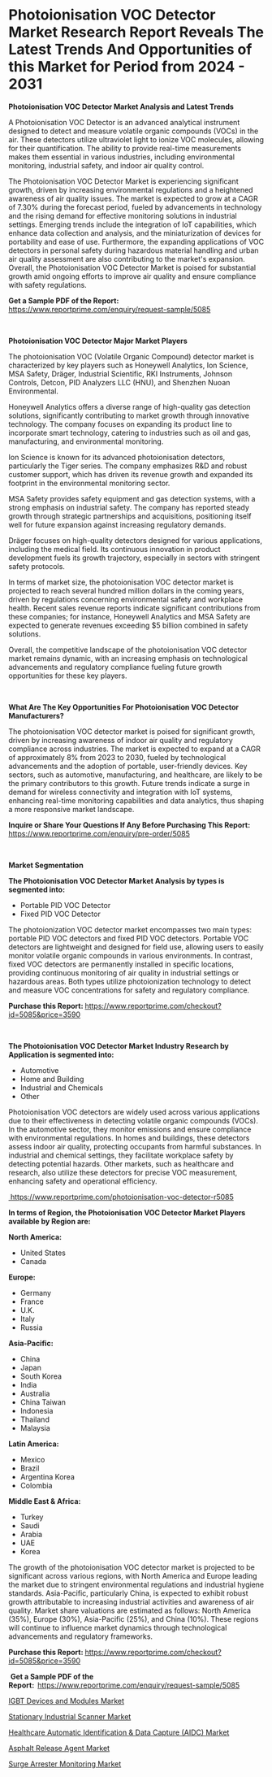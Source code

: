 <p><h1>Photoionisation VOC Detector Market Research Report Reveals The Latest Trends And Opportunities of this Market for Period from 2024 - 2031</h1></p><p><strong>Photoionisation VOC Detector Market Analysis and Latest Trends</strong></p>
<p><p>A Photoionisation VOC Detector is an advanced analytical instrument designed to detect and measure volatile organic compounds (VOCs) in the air. These detectors utilize ultraviolet light to ionize VOC molecules, allowing for their quantification. The ability to provide real-time measurements makes them essential in various industries, including environmental monitoring, industrial safety, and indoor air quality control.</p><p>The Photoionisation VOC Detector Market is experiencing significant growth, driven by increasing environmental regulations and a heightened awareness of air quality issues. The market is expected to grow at a CAGR of 7.30% during the forecast period, fueled by advancements in technology and the rising demand for effective monitoring solutions in industrial settings. Emerging trends include the integration of IoT capabilities, which enhance data collection and analysis, and the miniaturization of devices for portability and ease of use. Furthermore, the expanding applications of VOC detectors in personal safety during hazardous material handling and urban air quality assessment are also contributing to the market's expansion. Overall, the Photoionisation VOC Detector Market is poised for substantial growth amid ongoing efforts to improve air quality and ensure compliance with safety regulations.</p></p>
<p><strong>Get a Sample PDF of the Report:&nbsp;</strong> <a href="https://www.reportprime.com/enquiry/request-sample/5085">https://www.reportprime.com/enquiry/request-sample/5085</a></p>
<p>&nbsp;</p>
<p><strong>Photoionisation VOC Detector Major Market Players</strong></p>
<p><p>The photoionisation VOC (Volatile Organic Compound) detector market is characterized by key players such as Honeywell Analytics, Ion Science, MSA Safety, Dräger, Industrial Scientific, RKI Instruments, Johnson Controls, Detcon, PID Analyzers LLC (HNU), and Shenzhen Nuoan Environmental. </p><p>Honeywell Analytics offers a diverse range of high-quality gas detection solutions, significantly contributing to market growth through innovative technology. The company focuses on expanding its product line to incorporate smart technology, catering to industries such as oil and gas, manufacturing, and environmental monitoring.</p><p>Ion Science is known for its advanced photoionisation detectors, particularly the Tiger series. The company emphasizes R&D and robust customer support, which has driven its revenue growth and expanded its footprint in the environmental monitoring sector. </p><p>MSA Safety provides safety equipment and gas detection systems, with a strong emphasis on industrial safety. The company has reported steady growth through strategic partnerships and acquisitions, positioning itself well for future expansion against increasing regulatory demands.</p><p>Dräger focuses on high-quality detectors designed for various applications, including the medical field. Its continuous innovation in product development fuels its growth trajectory, especially in sectors with stringent safety protocols.</p><p>In terms of market size, the photoionisation VOC detector market is projected to reach several hundred million dollars in the coming years, driven by regulations concerning environmental safety and workplace health. Recent sales revenue reports indicate significant contributions from these companies; for instance, Honeywell Analytics and MSA Safety are expected to generate revenues exceeding $5 billion combined in safety solutions. </p><p>Overall, the competitive landscape of the photoionisation VOC detector market remains dynamic, with an increasing emphasis on technological advancements and regulatory compliance fueling future growth opportunities for these key players.</p></p>
<p>&nbsp;</p>
<p><strong>What Are The Key Opportunities For Photoionisation VOC Detector Manufacturers?</strong></p>
<p><p>The photoionisation VOC detector market is poised for significant growth, driven by increasing awareness of indoor air quality and regulatory compliance across industries. The market is expected to expand at a CAGR of approximately 8% from 2023 to 2030, fueled by technological advancements and the adoption of portable, user-friendly devices. Key sectors, such as automotive, manufacturing, and healthcare, are likely to be the primary contributors to this growth. Future trends indicate a surge in demand for wireless connectivity and integration with IoT systems, enhancing real-time monitoring capabilities and data analytics, thus shaping a more responsive market landscape.</p></p>
<p><strong>Inquire or Share Your Questions If Any Before Purchasing This Report:</strong> <a href="https://www.reportprime.com/enquiry/pre-order/5085">https://www.reportprime.com/enquiry/pre-order/5085</a></p>
<p>&nbsp;</p>
<p><strong>Market Segmentation</strong></p>
<p><strong>The Photoionisation VOC Detector Market Analysis by types is segmented into:</strong></p>
<p><ul><li>Portable PID VOC Detector</li><li>Fixed PID VOC Detector</li></ul></p>
<p><p>The photoionization VOC detector market encompasses two main types: portable PID VOC detectors and fixed PID VOC detectors. Portable VOC detectors are lightweight and designed for field use, allowing users to easily monitor volatile organic compounds in various environments. In contrast, fixed VOC detectors are permanently installed in specific locations, providing continuous monitoring of air quality in industrial settings or hazardous areas. Both types utilize photoionization technology to detect and measure VOC concentrations for safety and regulatory compliance.</p></p>
<p><strong>Purchase this Report:&nbsp;</strong><a href="https://www.reportprime.com/checkout?id=5085&price=3590">https://www.reportprime.com/checkout?id=5085&price=3590</a></p>
<p>&nbsp;</p>
<p><strong>The Photoionisation VOC Detector Market Industry Research by Application is segmented into:</strong></p>
<p><ul><li>Automotive</li><li>Home and Building</li><li>Industrial and Chemicals</li><li>Other</li></ul></p>
<p><p>Photoionisation VOC detectors are widely used across various applications due to their effectiveness in detecting volatile organic compounds (VOCs). In the automotive sector, they monitor emissions and ensure compliance with environmental regulations. In homes and buildings, these detectors assess indoor air quality, protecting occupants from harmful substances. In industrial and chemical settings, they facilitate workplace safety by detecting potential hazards. Other markets, such as healthcare and research, also utilize these detectors for precise VOC measurement, enhancing safety and operational efficiency.</p></p>
<p><a href="https://www.reportprime.com/photoionisation-voc-detector-r5085">&nbsp;https://www.reportprime.com/photoionisation-voc-detector-r5085</a></p>
<p><strong>In terms of Region, the Photoionisation VOC Detector Market Players available by Region are:</strong></p>
<p>
    <p> <strong> North America: </strong>
        <ul>
            <li>United States</li>
            <li>Canada</li>
        </ul>
        </p> 
    <p> <strong> Europe: </strong>
        <ul>
            <li>Germany</li>
            <li>France</li>
            <li>U.K.</li>
            <li>Italy</li>
            <li>Russia</li>
        </ul>
        </p> 
    <p> <strong> Asia-Pacific: </strong>
        <ul>
            <li>China</li>
            <li>Japan</li>
            <li>South Korea</li>
            <li>India</li>
            <li>Australia</li>
            <li>China Taiwan</li>
            <li>Indonesia</li>
            <li>Thailand</li>
            <li>Malaysia</li>
        </ul>
        </p> 
    <p> <strong> Latin America: </strong>
        <ul>
            <li>Mexico</li>
            <li>Brazil</li>
            <li>Argentina Korea</li>
            <li>Colombia</li>
        </ul>
        </p> 
    <p> <strong> Middle East & Africa: </strong>
        <ul>
            <li>Turkey</li>
            <li>Saudi</li>
            <li>Arabia</li>
            <li>UAE</li>
            <li>Korea</li>
        </ul>
    </p>
    </p>
<p><p>The growth of the photoionisation VOC detector market is projected to be significant across various regions, with North America and Europe leading the market due to stringent environmental regulations and industrial hygiene standards. Asia-Pacific, particularly China, is expected to exhibit robust growth attributable to increasing industrial activities and awareness of air quality. Market share valuations are estimated as follows: North America (35%), Europe (30%), Asia-Pacific (25%), and China (10%). These regions will continue to influence market dynamics through technological advancements and regulatory frameworks.</p></p>
<p><strong>Purchase this Report: </strong><a href="https://www.reportprime.com/checkout?id=5085&price=3590">https://www.reportprime.com/checkout?id=5085&price=3590</a></p>
<p>&nbsp;<strong>Get a Sample PDF of the Report:&nbsp;&nbsp;</strong><a href="https://www.reportprime.com/enquiry/request-sample/5085">https://www.reportprime.com/enquiry/request-sample/5085</a></p>
<p><strong></strong></p>
<p><p><a href="https://github.com/RoccoManning/Market-Research-Report-List-6/blob/main/igbt-devices-and-modules-market.md">IGBT Devices and Modules Market</a></p><p><a href="https://issuu.com/reportprime-2/docs/stationary-industrial-scanner-marke_c40e49f3bd23a0">Stationary Industrial Scanner Market</a></p><p><a href="https://issuu.com/reportprime-2/docs/healthcare-automatic-identification_c18b341286f201">Healthcare Automatic Identification & Data Capture (AIDC) Market</a></p><p><a href="https://www.linkedin.com/pulse/asphalt-release-agent-market-evolution-global-trends-regional-jal0e?trackingId=GE6Gpeh8Tq%2BFebMU%2ByYVIA%3D%3D">Asphalt Release Agent Market</a></p><p><a href="https://www.linkedin.com/pulse/surge-arrester-monitoring-market-emerging-trends-future-ly5re?trackingId=w%2F7ywzLYTliNK%2FbipQpVsA%3D%3D">Surge Arrester Monitoring Market</a></p></p>